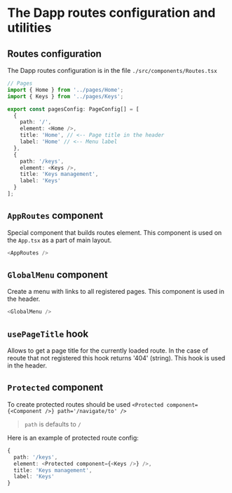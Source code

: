 # The Dapp routes configuration and utilities

## Routes configuration

The Dapp routes configuration is in the file `./src/components/Routes.tsx`

```typescript
// Pages
import { Home } from '../pages/Home';
import { Keys } from '../pages/Keys';

export const pagesConfig: PageConfig[] = [
  {
    path: '/',
    element: <Home />,
    title: 'Home', // <-- Page title in the header
    label: 'Home' // <-- Menu label
  },
  {
    path: '/keys',
    element: <Keys />,
    title: 'Keys management',
    label: 'Keys'
  }
];
```

## `AppRoutes` component

Special component that builds routes element. This component is used on the `App.tsx` as a part of main layout.

```typescript
<AppRoutes />
```

## `GlobalMenu` component

Create a menu with links to all registered pages. This component is used in the header.

```typescript
<GlobalMenu />
```

## `usePageTitle` hook

Allows to get a page title for the currently loaded route. In the case of reoute that not registered this hook returns '404' (string). This hook is used in the header.

## `Protected` component

To create protected routes should be used `<Protected component={<Component />} path='/navigate/to' />`

> `path` is defaults to `/`

Here is an example of protected route config:

```typescript
{
  path: '/keys',
  element: <Protected component={<Keys />} />,
  title: 'Keys management',
  label: 'Keys'
}
```
